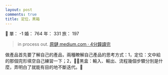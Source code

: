```yaml
---
layout: post
comments: true
title: 定位，黑箱
---
```


:raised_hands: 單： -1 婚： 764 年： 331 旅： 197

>in process out.
[原鏈 medium.com · 4分鐘讀完](https://medium.com/@mcgd/positioning-and-the-black-box-ddcbfd60f9a4?utm_source=wanqu.co&utm_campaign=Wanqu+Daily&utm_medium=rss)

做產品首先要了解自己的產品，兩種瞭解自己產品的思考方式：1，定位：文中給的那個完形填空自己練習一下；2，黑盒：輸入、輸出、流程幾個步驟分別是什麼，弄明白了就能有目的地不斷迭代。
